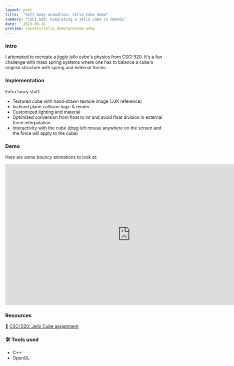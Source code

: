 ```yaml
---
layout: post
title:  "Soft body animation: Jello Cube demo"
summary: "CSCI 520: Simulating a jello cube in OpenGL"
date:   2023-08-16
preview: /assets/jello_demo/preview.webp
---
```


### Intro
I attempted to recreate a jiggly jello cube's physics from CSCI 520. It's a fun challenge with mass spring systems where one has to balance a cube's original structure with spring and external forces.

### Implementation
Extra fancy stuff:
- Textured cube with hand-drawn texture image (JJK reference)
- Inclined plane collision logic & render
- Customized lighting and material
- Optimized conversion from float to int and avoid float division in external force interpolation
- Interactivity with the cube (drag left mouse anywhere on the screen and the force will apply to the cube)

### Demo
Here are some *bouncy* animations to look at:
<iframe width="800" height="450" src="https://www.youtube.com/embed/_agj89SzhhE?si=tIaK5ICll78FBAoc" title="YouTube video player" frameborder="0" allow="accelerometer; autoplay; clipboard-write; encrypted-media; gyroscope; picture-in-picture; web-share" allowfullscreen></iframe>

### Resources
🔗 [CSCI 520: Jello Cube assignment](https://viterbi-web.usc.edu/~jbarbic/cs520-s24/assign1/)

### 🛠️ Tools used
- C++
- OpenGL